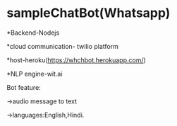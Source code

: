 # sampleChatBot(Whatsapp)

*Backend-Nodejs  

*cloud communication- twilio platform

*host-heroku(https://whchbot.herokuapp.com/)

*NLP engine-wit.ai

Bot feature:

->audio message to text

->languages:English,Hindi.
